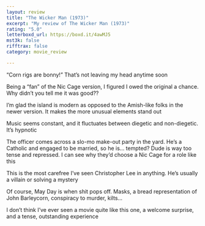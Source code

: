 ```yaml
---
layout: review
title: "The Wicker Man (1973)"
excerpt: "My review of The Wicker Man (1973)"
rating: "5.0"
letterboxd_url: https://boxd.it/4awMJ5
mst3k: false
rifftrax: false
category: movie_review

---
```


“Corn rigs are bonny!” That’s not leaving my head anytime soon

Being a “fan” of the Nic Cage version, I figured I owed the original a chance. Why didn’t you tell me it was good??

I’m glad the island is modern as opposed to the Amish-like folks in the newer version. It makes the more unusual elements stand out

Music seems constant, and it fluctuates between diegetic and non-diegetic. It’s hypnotic

The officer comes across a slo-mo make-out party in the yard. He’s a Catholic and engaged to be married, so he is… tempted? Dude is way too tense and repressed. I can see why they’d choose a Nic Cage for a role like this

This is the most carefree I’ve seen Christopher Lee in anything. He’s usually a villain or solving a mystery

Of course, May Day is when shit pops off. Masks, a bread representation of John Barleycorn, conspiracy to murder, kilts…

I don’t think I’ve ever seen a movie quite like this one, a welcome surprise, and a tense, outstanding experience